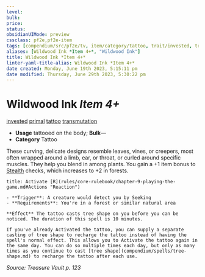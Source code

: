 ```yaml
---
level:
bulk:
price:
status:
obsidianUIMode: preview
cssclass: pf2e,pf2e-item
tags: [compendium/src/pf2e/tv, item/category/tattoo, trait/invested, trait/primal, trait/tattoo, trait/transmutation]
aliases: [Wildwood Ink *Item 4+*, "Wildwood Ink"]
title: Wildwood Ink *Item 4+*
linter-yaml-title-alias: Wildwood Ink *Item 4+*
date created: Monday, June 19th 2023, 5:15:11 pm
date modified: Thursday, June 29th 2023, 5:30:22 pm
---
```


# Wildwood Ink *Item 4+*

[invested](rules/traits/invested.md) [primal](rules/traits/primal.md) [tattoo](rules/traits/tattoo-lowg.md) [transmutation](rules/traits/transmutation.md)  

- **Usage** tattooed on the body; **Bulk**—
- **Category** Tattoo

These curving, delicate designs resemble leaves, vines, or creepers, most often wrapped around a limb, ear, or throat, or curled around specific muscles. They help you blend in among plants. You gain a +1 item bonus to [Stealth](compendium/skills.md#Stealth) checks, which increases to +2 in forests.

```ad-embed-ability
title: Activate [R](rules/core-rulebook/chapter-9-playing-the-game.md#Actions "Reaction")

- **Trigger**: A creature would detect you by Seeking
- **Requirements**: You're in a forest or similar natural area

**Effect** The tattoo casts tree shape on you before you can be noticed. The duration of this spell is 10 minutes.

If you've already Activated the tattoo, you can supply a separate casting of tree shape to recharge the tattoo instead of having the spell's normal effect. This allows you to Activate the tattoo again in the same day. You can do so multiple times each day, but only as many times as you continue to cast [tree shape](compendium/spells/tree-shape.md) to recharge the tattoo after each use.
```

*Source: Treasure Vault p. 123*
